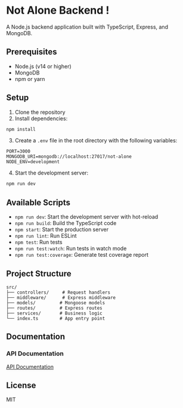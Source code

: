 # Not Alone Backend !

A Node.js backend application built with TypeScript, Express, and MongoDB.

## Prerequisites

- Node.js (v14 or higher)
- MongoDB
- npm or yarn

## Setup

1. Clone the repository
2. Install dependencies:

```bash
npm install
```

3. Create a `.env` file in the root directory with the following variables:

```
PORT=3000
MONGODB_URI=mongodb://localhost:27017/not-alone
NODE_ENV=development
```

4. Start the development server:

```bash
npm run dev
```

## Available Scripts

- `npm run dev`: Start the development server with hot-reload
- `npm run build`: Build the TypeScript code
- `npm start`: Start the production server
- `npm run lint`: Run ESLint
- `npm test`: Run tests
- `npm run test:watch`: Run tests in watch mode
- `npm run test:coverage`: Generate test coverage report

## Project Structure

```
src/
├── controllers/     # Request handlers
├── middleware/      # Express middleware
├── models/         # Mongoose models
├── routes/         # Express routes
├── services/       # Business logic
└── index.ts        # App entry point
```

## Documentation

### API Documentation

[API Documentation](./docs/README.md)

## License

MIT
